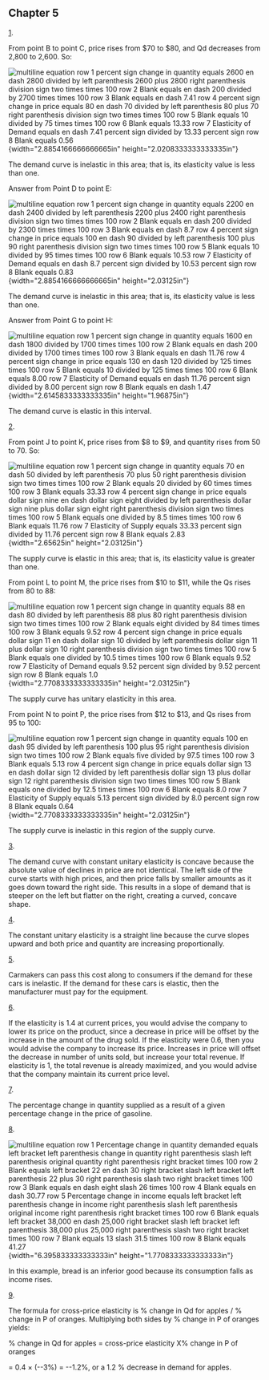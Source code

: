 ## Chapter 5

[1](http://openstax.org/books/principles-microeconomics-3e/pages/5-self-check-questions#fs-idp16086976).

From point B to point C, price rises from \$70 to \$80, and Qd decreases
from 2,800 to 2,600. So:

![multiline equation row 1 percent sign change in quantity equals 2600
en dash 2800 divided by left parenthesis 2600 plus 2800 right
parenthesis division sign two times times 100 row 2 Blank equals en dash
200 divided by 2700 times times 100 row 3 Blank equals en dash 7.41 row
4 percent sign change in price equals 80 en dash 70 divided by left
parenthesis 80 plus 70 right parenthesis division sign two times times
100 row 5 Blank equals 10 divided by 75 times times 100 row 6 Blank
equals 13.33 row 7 Elasticity of Demand equals en dash 7.41 percent sign
divided by 13.33 percent sign row 8 Blank equals
0.56](media/chapter-5_rId21.png){width="2.8854166666666665in"
height="2.0208333333333335in"}

The demand curve is inelastic in this area; that is, its elasticity
value is less than one.

Answer from Point D to point E:

![multiline equation row 1 percent sign change in quantity equals 2200
en dash 2400 divided by left parenthesis 2200 plus 2400 right
parenthesis division sign two times times 100 row 2 Blank equals en dash
200 divided by 2300 times times 100 row 3 Blank equals en dash 8.7 row 4
percent sign change in price equals 100 en dash 90 divided by left
parenthesis 100 plus 90 right parenthesis division sign two times times
100 row 5 Blank equals 10 divided by 95 times times 100 row 6 Blank
equals 10.53 row 7 Elasticity of Demand equals en dash 8.7 percent sign
divided by 10.53 percent sign row 8 Blank equals
0.83](media/chapter-5_rId23.png){width="2.8854166666666665in" height="2.03125in"}

The demand curve is inelastic in this area; that is, its elasticity
value is less than one.

Answer from Point G to point H:

![multiline equation row 1 percent sign change in quantity equals 1600
en dash 1800 divided by 1700 times times 100 row 2 Blank equals en dash
200 divided by 1700 times times 100 row 3 Blank equals en dash 11.76 row
4 percent sign change in price equals 130 en dash 120 divided by 125
times times 100 row 5 Blank equals 10 divided by 125 times times 100 row
6 Blank equals 8.00 row 7 Elasticity of Demand equals en dash 11.76
percent sign divided by 8.00 percent sign row 8 Blank equals en dash
1.47](media/chapter-5_rId25.png){width="2.6145833333333335in" height="1.96875in"}

The demand curve is elastic in this interval.

[2](http://openstax.org/books/principles-microeconomics-3e/pages/5-self-check-questions#fs-idm14629328).

From point J to point K, price rises from \$8 to \$9, and quantity rises
from 50 to 70. So:

![multiline equation row 1 percent sign change in quantity equals 70 en
dash 50 divided by left parenthesis 70 plus 50 right parenthesis
division sign two times times 100 row 2 Blank equals 20 divided by 60
times times 100 row 3 Blank equals 33.33 row 4 percent sign change in
price equals dollar sign nine en dash dollar sign eight divided by left
parenthesis dollar sign nine plus dollar sign eight right parenthesis
division sign two times times 100 row 5 Blank equals one divided by 8.5
times times 100 row 6 Blank equals 11.76 row 7 Elasticity of Supply
equals 33.33 percent sign divided by 11.76 percent sign row 8 Blank
equals 2.83](media/chapter-5_rId29.png){width="2.65625in" height="2.03125in"}

The supply curve is elastic in this area; that is, its elasticity value
is greater than one.

From point L to point M, the price rises from \$10 to \$11, while the Qs
rises from 80 to 88:

![multiline equation row 1 percent sign change in quantity equals 88 en
dash 80 divided by left parenthesis 88 plus 80 right parenthesis
division sign two times times 100 row 2 Blank equals eight divided by 84
times times 100 row 3 Blank equals 9.52 row 4 percent sign change in
price equals dollar sign 11 en dash dollar sign 10 divided by left
parenthesis dollar sign 11 plus dollar sign 10 right parenthesis
division sign two times times 100 row 5 Blank equals one divided by 10.5
times times 100 row 6 Blank equals 9.52 row 7 Elasticity of Demand
equals 9.52 percent sign divided by 9.52 percent sign row 8 Blank equals
1.0](media/chapter-5_rId31.png){width="2.7708333333333335in" height="2.03125in"}

The supply curve has unitary elasticity in this area.

From point N to point P, the price rises from \$12 to \$13, and Qs rises
from 95 to 100:

![multiline equation row 1 percent sign change in quantity equals 100 en
dash 95 divided by left parenthesis 100 plus 95 right parenthesis
division sign two times 100 row 2 Blank equals five divided by 97.5
times 100 row 3 Blank equals 5.13 row 4 percent sign change in price
equals dollar sign 13 en dash dollar sign 12 divided by left parenthesis
dollar sign 13 plus dollar sign 12 right parenthesis division sign two
times times 100 row 5 Blank equals one divided by 12.5 times times 100
row 6 Blank equals 8.0 row 7 Elasticity of Supply equals 5.13 percent
sign divided by 8.0 percent sign row 8 Blank equals
0.64](media/chapter-5_rId33.png){width="2.7708333333333335in" height="2.03125in"}

The supply curve is inelastic in this region of the supply curve.

[3](http://openstax.org/books/principles-microeconomics-3e/pages/5-self-check-questions#fs-idp21610480).

The demand curve with constant unitary elasticity is concave because the
absolute value of declines in price are not identical. The left side of
the curve starts with high prices, and then price falls by smaller
amounts as it goes down toward the right side. This results in a slope
of demand that is steeper on the left but flatter on the right, creating
a curved, concave shape.

[4](http://openstax.org/books/principles-microeconomics-3e/pages/5-self-check-questions#fs-idp15543856).

The constant unitary elasticity is a straight line because the curve
slopes upward and both price and quantity are increasing proportionally.

[5](http://openstax.org/books/principles-microeconomics-3e/pages/5-self-check-questions#fs-idp52211440).

Carmakers can pass this cost along to consumers if the demand for these
cars is inelastic. If the demand for these cars is elastic, then the
manufacturer must pay for the equipment.

[6](http://openstax.org/books/principles-microeconomics-3e/pages/5-self-check-questions#fs-idp1495344).

If the elasticity is 1.4 at current prices, you would advise the company
to lower its price on the product, since a decrease in price will be
offset by the increase in the amount of the drug sold. If the elasticity
were 0.6, then you would advise the company to increase its price.
Increases in price will offset the decrease in number of units sold, but
increase your total revenue. If elasticity is 1, the total revenue is
already maximized, and you would advise that the company maintain its
current price level.

[7](http://openstax.org/books/principles-microeconomics-3e/pages/5-self-check-questions#fs-idp34138144).

The percentage change in quantity supplied as a result of a given
percentage change in the price of gasoline.

[8](http://openstax.org/books/principles-microeconomics-3e/pages/5-self-check-questions#fs-idp23662496).

![multiline equation row 1 Percentage change in quantity demanded equals
left bracket left parenthesis change in quantity right parenthesis slash
left parenthesis original quantity right parenthesis right bracket times
100 row 2 Blank equals left bracket 22 en dash 30 right bracket slash
left bracket left parenthesis 22 plus 30 right parenthesis slash two
right bracket times 100 row 3 Blank equals en dash eight slash 26 times
100 row 4 Blank equals en dash 30.77 row 5 Percentage change in income
equals left bracket left parenthesis change in income right parenthesis
slash left parenthesis original income right parenthesis right bracket
times 100 row 6 Blank equals left bracket 38,000 en dash 25,000 right
bracket slash left bracket left parenthesis 38,000 plus 25,000 right
parenthesis slash two right bracket times 100 row 7 Blank equals 13
slash 31.5 times 100 row 8 Blank equals
41.27](media/chapter-5_rId47.png){width="6.395833333333333in"
height="1.7708333333333333in"}

In this example, bread is an inferior good because its consumption falls
as income rises.

[9](http://openstax.org/books/principles-microeconomics-3e/pages/5-self-check-questions#fs-idp23027184).

The formula for cross-price elasticity is % change in Qd for apples / %
change in P of oranges. Multiplying both sides by % change in P of
oranges yields:

\% change in Qd for apples = cross-price elasticity X% change in P of
oranges

= 0.4 × (--3%) = --1.2%, or a 1.2 % decrease in demand for apples.
